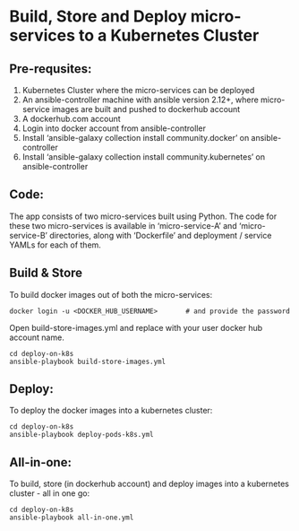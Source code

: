 # Build, Store and Deploy micro-services to a Kubernetes Cluster


## Pre-requsites:
1. Kubernetes Cluster where the micro-services can be deployed
2. An ansible-controller machine with ansible version 2.12+, where micro-service images are built and pushed to dockerhub account
3. A dockerhub.com account
4. Login into docker account from ansible-controller
5. Install ‘ansible-galaxy collection install community.docker’ on ansible-controller
6. Install ‘ansible-galaxy collection install community.kubernetes’ on ansible-controller


## Code:
The app consists of two micro-services built using Python. The code for these two micro-services is available in ‘micro-service-A’ and ‘micro-service-B’ directories, along with ‘Dockerfile’ and deployment / service YAMLs for each of them.


## Build & Store

To build docker images out of both the micro-services:

```
docker login -u <DOCKER_HUB_USERNAME> 		# and provide the password
```

Open build-store-images.yml and replace <docker-user-name> with your user docker hub account name.


```
cd deploy-on-k8s
ansible-playbook build-store-images.yml
```


## Deploy:

To deploy the docker images into a kubernetes cluster:

```
cd deploy-on-k8s
ansible-playbook deploy-pods-k8s.yml
```


## All-in-one:

To build, store (in dockerhub account) and deploy images into a kubernetes cluster - all in one go:



```
cd deploy-on-k8s
ansible-playbook all-in-one.yml
```
